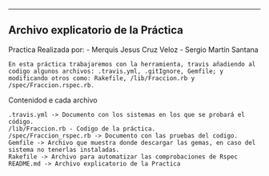 ------------------------------------
Archivo explicatorio de la Práctica
------------------------------------
Practica Realizada por:
		- Merquis Jesus Cruz Veloz
		- Sergio Martín Santana

	En esta práctica trabajaremos con la herramienta, travis añadiendo al codigo algunos archivos: .travis.yml, .gitIgnore, Gemfile; y  	modificando otros como: Rakefile, /lib/Fraccion.rb y /spec/Fraccion.rspec.rb.

Contenidod e cada archivo

	.travis.yml -> Documento con los sistemas en los que se probará el código.
	/lib/Fraccion.rb - Codigo de la práctica.
	/spec/Fraccion_rspec.rb -> Documento con las pruebas del codigo.
	Gemfile -> Archivo que muestra donde descargar las gemas, en caso del sistema no tenerlas instaladas.
	Rakefile -> Archivo para automatizar las comprobaciones de Rspec
	README.md -> Archivo explicatorio de la Practica

